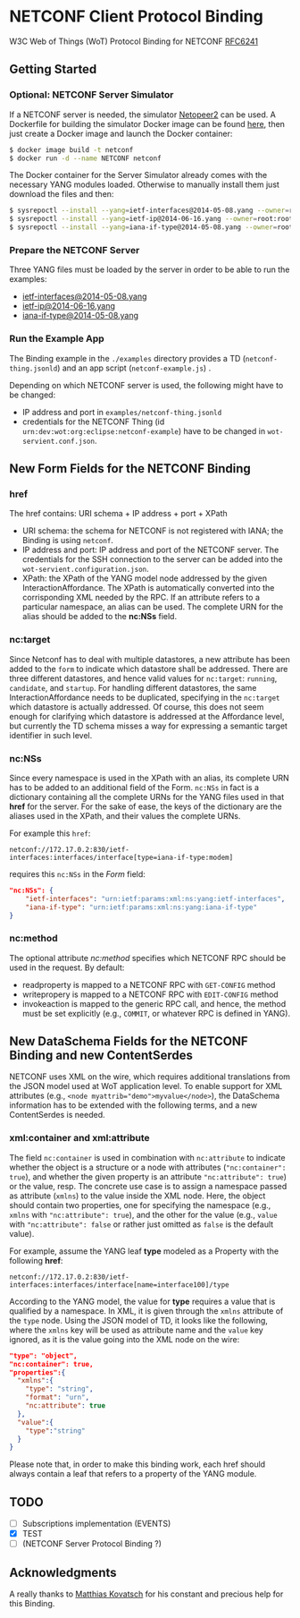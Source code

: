 # NETCONF Client Protocol Binding
 
W3C Web of Things (WoT) Protocol Binding for NETCONF [RFC6241](https://tools.ietf.org/html/rfc6241)
 
## Getting Started
 
### Optional: NETCONF Server Simulator
 
If a NETCONF server is needed, the simulator [Netopeer2](https://github.com/CESNET/Netopeer2) can be used.
A Dockerfile for building the simulator Docker image can be found [here](https://github.com/opennetworkinglab/ODTN-emulator/blob/master/emulator-oc-cassini/Dockerfile), then just create a Docker image and launch the Docker container:
 
```bash
$ docker image build -t netconf
$ docker run -d --name NETCONF netconf
```
 
The Docker container for the Server Simulator already comes with the necessary YANG modules loaded.
Otherwise to manually install them just download the files and then:
 
```bash
$ sysrepoctl --install --yang=ietf-interfaces@2014-05-08.yang --owner=root:root --permissions=666
$ sysrepoctl --install --yang=ietf-ip@2014-06-16.yang --owner=root:root --permissions=666
$ sysrepoctl --install --yang=iana-if-type@2014-05-08.yang --owner=root:root --permissions=666
```
 
### Prepare the NETCONF Server
 
Three YANG files must be loaded by the server in order to be able to run the examples:
 
* [ietf-interfaces@2014-05-08.yang](https://github.com/YangModels/yang/blob/master/standard/ietf/RFC/ietf-interfaces%402014-05-08.yang)
* [ietf-ip@2014-06-16.yang](https://github.com/YangModels/yang/blob/master/standard/ietf/RFC/ietf-ip%402014-06-16.yang)
* [iana-if-type@2014-05-08.yang](https://github.com/YangModels/yang/blob/master/standard/ietf/RFC/ietf-interfaces%402018-02-20.yang)

### Run the Example App
 
The Binding example in the `./examples` directory provides a TD (`netconf-thing.jsonld`) and an app script (`netconf-example.js`) .
 
Depending on which NETCONF server is used, the following might have to be changed:
* IP address and port in `examples/netconf-thing.jsonld`
* credentials for the NETCONF Thing (id `urn:dev:wot:org:eclipse:netconf-example`) have to be changed in `wot-servient.conf.json`.
 
## New Form Fields for the NETCONF Binding
 
### href
 
The href contains: URI schema + IP address + port + XPath
 
* URI schema: the schema for NETCONF is not registered with IANA; the Binding is using `netconf`.
* IP address and port: IP address and port of the NETCONF server. The credentials for the SSH connection to the server can be added into the `wot-servient.configuration.json`.
*  XPath: the XPath of the YANG model node addressed by the given InteractionAffordance. The XPath is automatically converted into the corrisponding XML needed by the RPC. If an attribute refers to a particular namespace, an alias can be used. The complete URN for the alias should be added to the **nc:NSs** field.
 
### nc:target
 
Since Netconf has to deal with multiple datastores, a new attribute has been added to the `form` to indicate which datastore shall be addressed.
There are three different datastores, and hence valid values for `nc:target`: `running`, `candidate`, and `startup`.
For handling different datastores, the same InteractionAffordance needs to be duplicated, specifying in the `nc:target` which datastore is actually addressed.
Of course, this does not seem enough for clarifying which datastore is addressed at the Affordance level, but currently the TD schema misses a way for expressing a semantic target identifier in such level.
 
### nc:NSs
 
Since every namespace is used in the XPath with an alias, its complete URN has to be added to an additional field of the Form.
`nc:NSs` in fact is a dictionary containing all the complete URNs for the YANG files used in that **href** for the server.
For the sake of ease, the keys of the dictionary are the aliases used in the XPath, and their values the complete URNs.
 
For example this `href`:
 
    netconf://172.17.0.2:830/ietf-interfaces:interfaces/interface[type=iana-if-type:modem]
 
requires this `nc:NSs` in the *Form* field:
 
```json
"nc:NSs": {
    "ietf-interfaces": "urn:ietf:params:xml:ns:yang:ietf-interfaces",
    "iana-if-type": "urn:ietf:params:xml:ns:yang:iana-if-type"
}
```
 
### nc:method
 
The optional attribute *nc:method* specifies which NETCONF RPC should be used in the request. By default:
* readproperty is mapped to a NETCONF RPC with `GET-CONFIG` method
* writepropery is mapped to a NETCONF RPC with  `EDIT-CONFIG` method
* invokeaction is mapped to the generic RPC call, and hence, the method must be set explicitly (e.g., `COMMIT`, or whatever RPC is defined in YANG).
 
## New DataSchema Fields for the NETCONF Binding and new ContentSerdes
 
NETCONF uses XML on the wire, which requires additional translations from the JSON model used at WoT application level.
To enable support for XML attributes (e.g., `<node myattrib="demo">myvalue</node>`), the DataSchema information has to be extended with the following terms, and a new ContentSerdes is needed.
 
### xml:container and xml:attribute
 
The field `nc:container` is used in combination with `nc:attribute` to indicate whether the object is a structure or a node with attributes (`"nc:container": true`), and whether the given property is an attribute `"nc:attribute": true`) or the value, resp.
The concrete use case is to assign a namespace passed as attribute (`xmlns`) to the value inside the XML node.
Here, the object should contain two properties, one for specifying the namespace (e.g., `xmlns` with `"nc:attribute": true`), and the other for the value (e.g., `value` with `"nc:attribute": false` or rather just omitted as `false` is the default value).
 
For example, assume the YANG leaf **type** modeled as a Property with the following **href**:
 
``netconf://172.17.0.2:830/ietf-interfaces:interfaces/interface[name=interface100]/type``
 
According to the YANG model, the value for **type** requires a value that is qualified by a namespace.
In XML, it is given through the `xmlns` attribute of the `type` node.
Using the JSON model of TD, it looks like the following, where the `xmlns` key will be used as attribute name and the `value` key ignored, as it is the value going into the XML node on the wire:
 
```json
"type": "object",
"nc:container": true,
"properties":{
  "xmlns":{
    "type": "string",
    "format": "urn",
    "nc:attribute": true
  },
  "value":{
    "type":"string"
  }
}
```
 
Please note that, in order to make this binding work, each href should always contain a leaf that refers to a property of the YANG module.
 
## TODO
 
- [ ] Subscriptions implementation (EVENTS)
- [x] TEST
- [ ] (NETCONF Server Protocol Binding ?)
 
## Acknowledgments
A really thanks to [Matthias Kovatsch](https://github.com/mkovatsc) for his constant and precious help for this Binding.